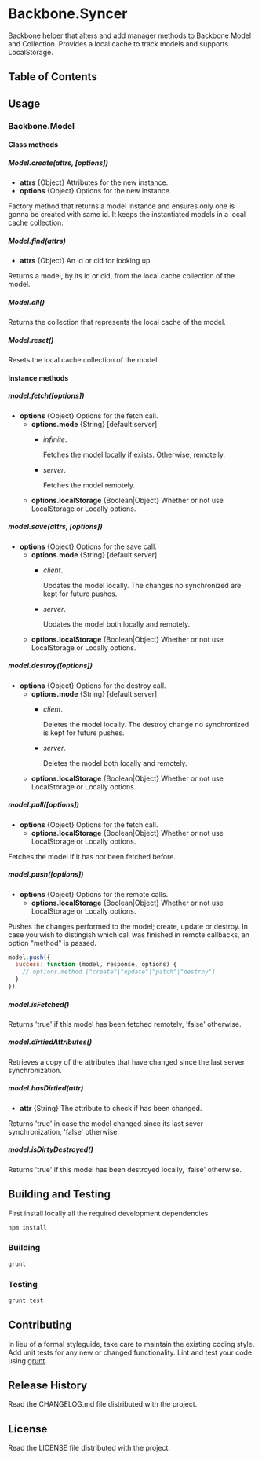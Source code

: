 # Backbone.Syncer

Backbone helper that alters and add manager methods to Backbone Model and Collection. Provides a local cache to track models and supports LocalStorage.

## Table of Contents

## Usage
### Backbone.Model
#### Class methods
##### Model.create(attrs, [options])
* **attrs** {Object} Attributes for the new instance.
* **options** {Object} Options for the new instance.

Factory method that returns a model instance and ensures only one is gonna be created with same id. It keeps the instantiated models in a local cache collection.

##### Model.find(attrs)
* **attrs** {Object} An id or cid for looking up.

Returns a model, by its id or cid, from the local cache collection of the model.

##### Model.all()

Returns the collection that represents the local cache of the model.

##### Model.reset()

Resets the local cache collection of the model.

#### Instance methods

##### model.fetch([options])
* **options** {Object} Options for the fetch call.
  * **options.mode** {String} [default:server]
	  * *infinite*. 
	  
        Fetches the model locally if exists. Otherwise, remotelly.
    * *server*. 

        Fetches the model remotely.
  * **options.localStorage** {Boolean|Object} Whether or not use LocalStorage or Locally options.

##### model.save(attrs, [options])
* **options** {Object} Options for the save call.
  * **options.mode** {String} [default:server]
	  * *client*. 
	  
        Updates the model locally. The changes no synchronized are kept for future pushes.
    * *server*. 

        Updates the model both locally and remotely.
  * **options.localStorage** {Boolean|Object} Whether or not use LocalStorage or Locally options.

##### model.destroy([options])
* **options** {Object} Options for the destroy call.
  * **options.mode** {String} [default:server]
	  * *client*. 
	  
        Deletes the model locally. The destroy change no synchronized is kept for future pushes.
    * *server*. 

        Deletes the model both locally and remotely.
  * **options.localStorage** {Boolean|Object} Whether or not use LocalStorage or Locally options.

##### model.pull([options])
* **options** {Object} Options for the fetch call.
  * **options.localStorage** {Boolean|Object} Whether or not use LocalStorage or Locally options.

Fetches the model if it has not been fetched before.

##### model.push([options])
* **options** {Object} Options for the remote calls.
  * **options.localStorage** {Boolean|Object} Whether or not use LocalStorage or Locally options.

Pushes the changes performed to the model; create, update or destroy. In case you wish to distingish which call was finished in remote callbacks, an option "method" is passed.
``` javascript
model.push({
  success: function (model, response, options) {
    // options.method ["create"|"update"|"patch"|"destroy"]
  }
})
```

##### model.isFetched()

Returns 'true' if this model has been fetched remotely, 'false' otherwise.

##### model.dirtiedAttributes()

Retrieves a copy of the attributes that have changed since the last server synchronization.

##### model.hasDirtied(attr)
* **attr** {String} The attribute to check if has been changed.

Returns 'true' in case the model changed since its last sever synchronization, 'false' otherwise.

##### model.isDirtyDestroyed()

Returns 'true' if this model has been destroyed locally, 'false' otherwise.

## Building and Testing
First install locally all the required development dependencies.
```bash
npm install
```

### Building
```bash
grunt
```

### Testing
```bash
grunt test
```

## Contributing
In lieu of a formal styleguide, take care to maintain the existing
coding style.
Add unit tests for any new or changed functionality. Lint and test your
code using [grunt](https://github.com/cowboy/grunt).

## Release History
Read the CHANGELOG.md file distributed with the project.

## License
Read the LICENSE file distributed with the project.

